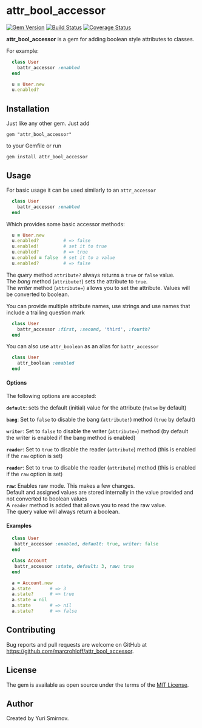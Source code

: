 # attr_bool_accessor
[![Gem Version](https://badge.fury.io/rb/attr_bool_accessor.svg)](https://badge.fury.io/rb/attr_bool_accessor)
[![Build Status](https://travis-ci.org/marcrohloff/attr_bool_accessor.svg?branch=master)](https://travis-ci.org/marcrohloff/attr_bool_accessor)
[![Coverage Status](https://coveralls.io/repos/github/mrcrohloff/attr_bool_accessor/badge.svg?branch=master)](https://coveralls.io/github/marcrohloff/attr_bool_accessor?branch=master)

**attr_bool_accessor** is a gem for adding boolean style attributes to classes.

For example:

```ruby
  class User
    battr_accessor :enabled
  end

  u = User.new
  u.enabled?
```

## Installation

Just like any other gem. Just add
```
gem "attr_bool_accessor"
```
to your Gemfile or run
```
gem install attr_bool_accessor
```


## Usage

For basic usage it can be used similarly to an `attr_accessor`

```ruby
  class User
    battr_accessor :enabled
  end
```

Which provides some basic accessor methods:
```ruby
  u = User.new
  u.enabled?         # => false
  u.enabled!         # set it to true
  u.enabled?         # => true
  u.enabled = false  # set it to a value
  u.enabled?         # => false
```

The *query* method `attribute?` always returns a `true` or `false` value.  
The *bang* method (`attribute!`) sets the attribute to `true`.  
The *writer* method (`attribute=`) allows you to set the attribute. Values will be converted to boolean.  

You can provide multiple attribute names, use strings and use names that include a trailing question mark

```ruby
  class User
    battr_accessor :first, :second, 'third', :fourth?
  end
```

You can also use `attr_boolean` as an alias for `battr_accessor`

```ruby
  class User
    attr_boolean :enabled
  end
```

#### Options

The following options are accepted:

**`default`**:
sets the default (initial) value for the attribute (`false` by default)

**`bang`**:
Set to `false` to disable the bang (`attribute!`) method (`true` by default)

**`writer`**:
Set to `false` to disable the writer (`attribute=`) method (by default the writer is enabled if the bang method is enabled)

**`reader`**:
Set to `true` to disable the reader (`attribute`)  method (this is enabled if the `raw` option is set)

**`reader`**:
Set to `true` to disable the reader (`attribute`)  method (this is enabled if the `raw` option is set)

**`raw`**:
Enables raw mode.
This makes a few changes.   
Default and assigned values are stored internally in the value provided and not converted to boolean values  
 A `reader` method is added that allows you to read the raw value.   
 The query value will always return a boolean.  

#### Examples

```ruby
  class User
   battr_accessor :enabled, default: true, writer: false
  end

  class Account
   battr_accessor :state, default: 3, raw: true
  end

  a = Account.new
  a.state       # => 3
  a.state?      # => true
  a.state = nil
  a.state       # => nil
  a.state?      # => false
```


## Contributing

Bug reports and pull requests are welcome on GitHub at https://github.com/marcrohloff/attr_bool_accessor.

## License

The gem is available as open source under the terms of the [MIT License](https://opensource.org/licenses/MIT).

## Author

Created by Yuri Smirnov.
